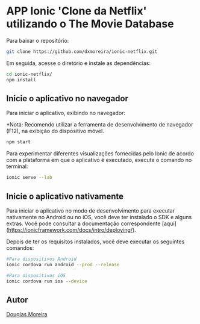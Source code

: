 # APP Ionic 'Clone da Netflix' utilizando o The Movie Database

Para baixar o repositório:

```bash
git clone https://github.com/dxmoreira/ionic-netflix.git
```
Em seguida, acesse o diretório e instale as dependências:

```bash
cd ionic-netflix/
npm install
```

## Inicie o aplicativo no navegador

Para iniciar o aplicativo, exibindo no navegador:

*Nota: Recomendo utilizar a ferramenta de desenvolvimento de navegador (F12), na exibição do dispositivo móvel.

```bash
npm start
```

Para experimentar diferentes visualizações fornecidas pelo Ionic de acordo com a plataforma em que o aplicativo é executado, execute o comando no terminal:

```bash
ionic serve --lab
```

## Inicie o aplicativo nativamente 

Para iniciar o aplicativo no modo de desenvolvimento para executar nativamente no Android ou no iOS, você deve ter instalado o SDK e alguns extras. Você pode consultar a documentação correspondente [aqui] (https://ionicframework.com/docs/intro/deploying/).

Depois de ter os requisitos instalados, você deve executar os seguintes comandos:

```bash
#Para dispositivos Android
ionic cordova run android --prod --release
```

```bash
#Para dispositivos iOS
ionic cordova run ios --device
```

## Autor
[Douglas Moreira](https://github.com/dxmoreira)